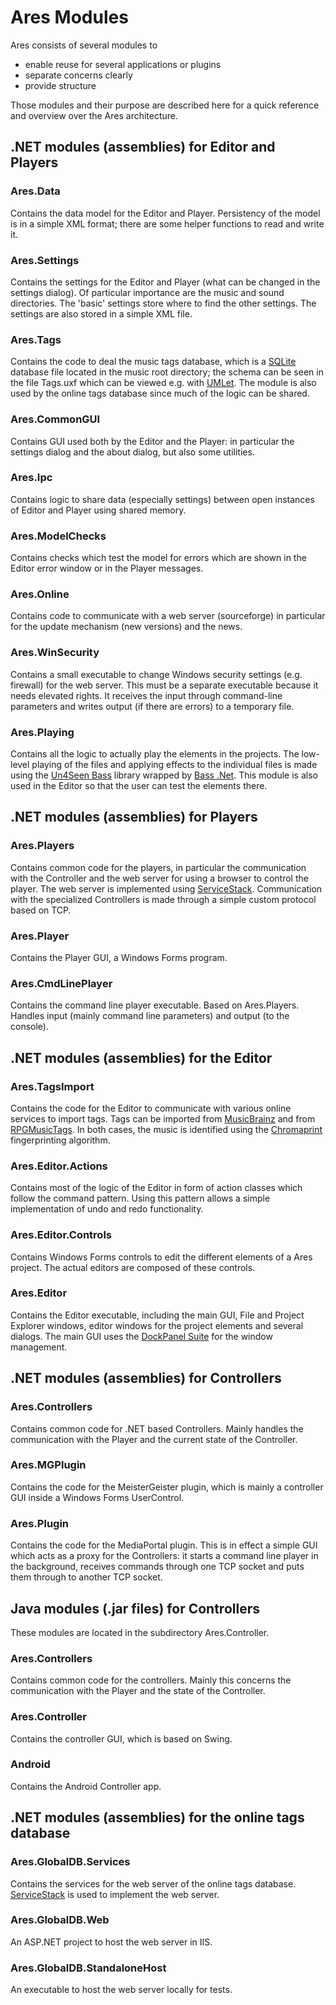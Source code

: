# Ares Modules

Ares consists of several modules to

* enable reuse for several applications or plugins
* separate concerns clearly
* provide structure 

Those modules and their purpose are described here for a quick reference and overview over the Ares architecture.

## .NET modules (assemblies) for Editor and Players

### Ares.Data

Contains the data model for the Editor and Player. Persistency of the model is in a simple XML format; there are some helper functions to read and write it.

### Ares.Settings

Contains the settings for the Editor and Player (what can be changed in the settings dialog). Of particular importance are the music and sound directories. The 'basic' settings store where to find the other settings. The settings are also stored in a simple XML file.

### Ares.Tags

Contains the code to deal the music tags database, which is a [SQLite](https://www.sqlite.org/) database file located in the music root directory; the schema can be seen in the file Tags.uxf which can be viewed e.g. with [UMLet](http://www.umlet.com/). The module is also used by the online tags database since much of the logic can be shared.

### Ares.CommonGUI

Contains GUI used both by the Editor and the Player: in particular the settings dialog and the about dialog, but also some utilities.

### Ares.Ipc

Contains logic to share data (especially settings) between open instances of Editor and Player using shared memory.

### Ares.ModelChecks

Contains checks which test the model for errors which are shown in the Editor error window or in the Player messages.

### Ares.Online

Contains code to communicate with a web server (sourceforge) in particular for the update mechanism (new versions) and the news.

### Ares.WinSecurity

Contains a small executable to change Windows security settings (e.g. firewall) for the web server. This must be a separate executable because it needs elevated rights. It receives the input through command-line parameters and writes output (if there are errors) to a temporary file.

### Ares.Playing

Contains all the logic to actually play the elements in the projects. The low-level playing of the files and applying effects to the individual files is made using the [Un4Seen Bass](http://www.un4seen.com/) library wrapped by [Bass .Net](http://bass.radio42.com/). This module is also used in the Editor so that the user can test the elements there.

## .NET modules (assemblies) for Players

### Ares.Players

Contains common code for the players, in particular the communication with the Controller and the web server for using a browser to control the player. The web server is implemented using [ServiceStack](https://github.com/ServiceStack/ServiceStack). Communication with the specialized Controllers is made through a simple custom protocol based on TCP.

### Ares.Player

Contains the Player GUI, a Windows Forms program. 

### Ares.CmdLinePlayer

Contains the command line player executable. Based on Ares.Players. Handles input (mainly command line parameters) and output (to the console).

## .NET modules (assemblies) for the Editor

### Ares.TagsImport

Contains the code for the Editor to communicate with various online services to import tags. Tags can be imported from [MusicBrainz](https://musicbrainz.org/) and from [RPGMusicTags](http://rpgmusictags.org/). In both cases, the music is identified using the [Chromaprint](https://acoustid.org/chromaprint) fingerprinting algorithm.

### Ares.Editor.Actions

Contains most of the logic of the Editor in form of action classes which follow the command pattern. Using this pattern allows a simple implementation of undo and redo functionality.

### Ares.Editor.Controls

Contains Windows Forms controls to edit the different elements of a Ares project. The actual editors are composed of these controls.

### Ares.Editor

Contains the Editor executable, including the main GUI, File and Project Explorer windows, editor windows for the project elements and several dialogs. The main GUI uses the [DockPanel Suite](http://dockpanelsuite.com/) for the window management.

## .NET modules (assemblies) for Controllers

### Ares.Controllers

Contains common code for .NET based Controllers. Mainly handles the communication with the Player and the current state of the Controller.

### Ares.MGPlugin

Contains the code for the MeisterGeister plugin, which is mainly a controller GUI inside a Windows Forms UserControl.

### Ares.Plugin

Contains the code for the MediaPortal plugin. This is in effect a simple GUI which acts as a proxy for the Controllers: it starts a command line player in the background, receives commands through one TCP socket and puts them through to another TCP socket.

## Java modules (.jar files) for Controllers

These modules are located in the subdirectory Ares.Controller.

### Ares.Controllers

Contains common code for the controllers. Mainly this concerns the communication with the Player and the state of the Controller.

### Ares.Controller

Contains the controller GUI, which is based on Swing.

### Android

Contains the Android Controller app.

## .NET modules (assemblies) for the online tags database

### Ares.GlobalDB.Services

Contains the services for the web server of the online tags database. [ServiceStack](https://github.com/ServiceStack/ServiceStack) is used to implement the web server.

### Ares.GlobalDB.Web

An ASP.NET project to host the web server in IIS.

### Ares.GlobalDB.StandaloneHost

An executable to host the web server locally for tests.
